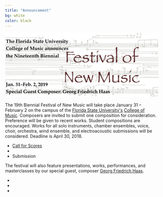 ```yaml
---
title: "Announcement"
bg: white
color: black
---
```


<center><img src="/img/FNM2019banner.jpg" alt="FNM 2019 Banner" width="800"></center>

The 19th Biennial Festival of New Music will take place January 31 – February 2 on the campus of the [Florida State University's][FSU] [College of Music][COM]. Composers are invited to submit one composition for consideration. Preference will be given to recent works. Student compositions are encouraged. Works for all solo instruments, chamber ensembles, voice, choir, orchestra, wind ensemble, and electroacoustic submissions will be considered. Deadline is April 30, 2018.

<div class="social">
  <ul>
    <li><a href="CallForScores.pdf">Call for Scores</a></li>
    <li>&nbsp;&nbsp;&nbsp;&nbsp;&nbsp;</li>
    <li> <!-- <a href="https://fsu.qualtrics.com/jfe/form/SV_8ieeooRrfdj107H" target="_blank"> -->Submission<!-- </a> --></li>
  </ul>
</div>

The festival will also feature presentations, works, performances, and masterclasses by our special guest, composer [Georg Friedrich Haas][Haas].

<div class="social">
  <ul>
    <li><a href="https://www.facebook.com/events/1656069561150381/"><i class="fa fa-facebook"></i></a></li>
    <li><a href="https://twitter.com/FSUFNM"><i class="fa fa-twitter"></i></a></li>
    <li><a href="mailto:clifton.callender@fsu.edu"><i class="fa fa-envelope"></i></a></li>
  </ul>
</div>

[FSU]: http://www.fsu.edu
[COM]: http://music.fsu.edu
[Haas]: http://www.georgfriedrichhaas.com/